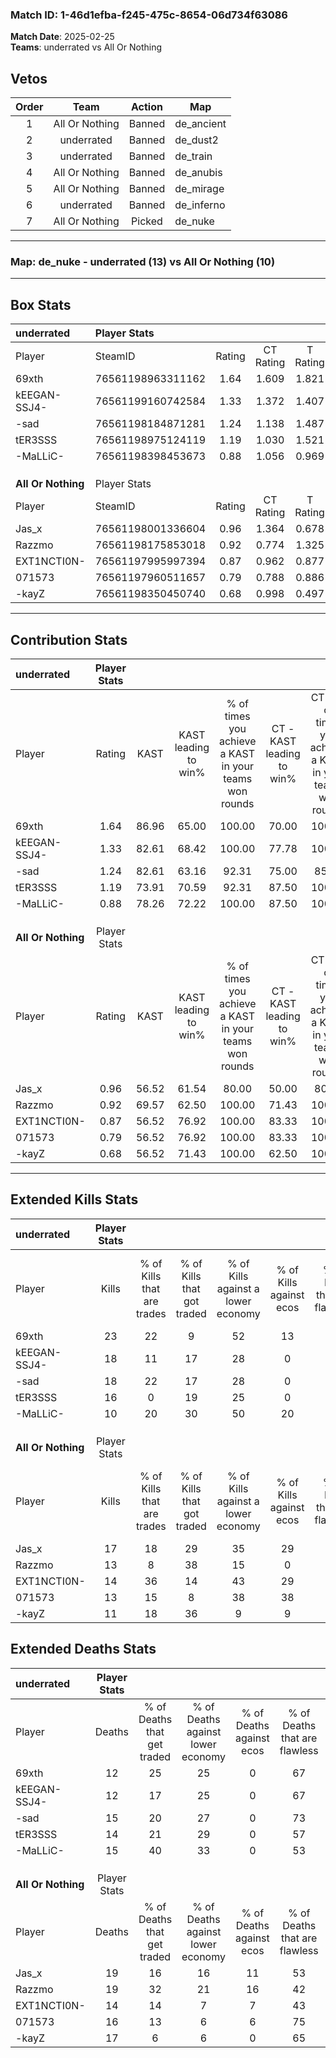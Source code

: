 ### Match ID: 1-46d1efba-f245-475c-8654-06d734f63086  
**Match Date**: 2025-02-25  
**Teams**: underrated vs All Or Nothing  

## Vetos  

| Order | Team | Action | Map |
| :---: | :--: | :----: | --- |
| 1 | All Or Nothing | Banned | de_ancient |
| 2 | underrated | Banned | de_dust2 |
| 3 | underrated | Banned | de_train |
| 4 | All Or Nothing | Banned | de_anubis |
| 5 | All Or Nothing | Banned | de_mirage |
| 6 | underrated | Banned | de_inferno |
| 7 | All Or Nothing | Picked | de_nuke |

---  

### **Map**: de_nuke - underrated (13) vs All Or Nothing (10)  
---  

## Box Stats  

| **underrated**     | Player Stats      |        |           |          |       |       |       |         |        |      |     |
| :- | :- | :-: | :-: | :-: | :-: | :-: | :-: | :-: | :-: | :-: | :-: |
| Player             | SteamID           | Rating | CT Rating | T Rating | KAST  |  ADR  | Kills | Assists | Deaths | K/D  | HS% |
| 69xth              | 76561198963311162 |  1.64  |   1.609   |  1.821   | 86.96 | 106.6 |  23   |    4    |   12   | 1.92 | 69  |
| kEEGAN-SSJ4-       | 76561199160742584 |  1.33  |   1.372   |  1.407   | 82.61 | 77.4  |  18   |    5    |   12   | 1.50 | 38  |
| -sad               | 76561198184871281 |  1.24  |   1.138   |  1.487   | 82.61 | 74.2  |  18   |    1    |   15   | 1.20 | 61  |
| tER3SSS            | 76561198975124119 |  1.19  |   1.030   |  1.521   | 73.91 | 88.0  |  16   |    7    |   14   | 1.14 | 56  |
| -MaLLiC-           | 76561198398453673 |  0.88  |   1.056   |  0.969   | 78.26 | 60.3  |  10   |    5    |   15   | 0.67 | 60  |
|                    |                   |        |           |          |       |       |       |         |        |      |     |
|                    |                   |        |           |          |       |       |       |         |        |      |     |
|                    |                   |        |           |          |       |       |       |         |        |      |     |
| **All Or Nothing** | Player Stats      |        |           |          |       |       |       |         |        |      |     |
| Player             | SteamID           | Rating | CT Rating | T Rating | KAST  |  ADR  | Kills | Assists | Deaths | K/D  | HS% |
| Jas_x              | 76561198001336604 |  0.96  |   1.364   |  0.678   | 56.52 | 82.2  |  17   |    5    |   19   | 0.89 | 52  |
| Razzmo             | 76561198175853018 |  0.92  |   0.774   |  1.325   | 69.57 | 85.4  |  13   |    7    |   19   | 0.68 | 53  |
| EXT1NCTI0N-        | 76561197995997394 |  0.87  |   0.962   |  0.877   | 56.52 | 58.4  |  14   |    2    |   14   | 1.00 | 28  |
| 071573             | 76561197960511657 |  0.79  |   0.788   |  0.886   | 56.52 | 58.7  |  13   |    3    |   16   | 0.81 | 76  |
| -kayZ              | 76561198350450740 |  0.68  |   0.998   |  0.497   | 56.52 | 56.2  |  11   |    2    |   17   | 0.65 | 63  |
---  

## Contribution Stats  

| **underrated**     | Player Stats |       |                      |                                                        |                           |                                                             |                          |                                                            |
| :- | :-: | :-: | :-: | :-: | :-: | :-: | :-: | :-: |
| Player             |    Rating    | KAST  | KAST leading to win% | % of times you achieve a KAST in your teams won rounds | CT - KAST leading to win% | CT - % of times you achieve a KAST in your teams won rounds | T - KAST leading to win% | T - % of times you achieve a KAST in your teams won rounds |
| 69xth              |     1.64     | 86.96 |        65.00         |                         100.00                         |           70.00           |                           100.00                            |          60.00           |                           100.00                           |
| kEEGAN-SSJ4-       |     1.33     | 82.61 |        68.42         |                         100.00                         |           77.78           |                           100.00                            |          60.00           |                           100.00                           |
| -sad               |     1.24     | 82.61 |        63.16         |                         92.31                          |           75.00           |                            85.71                            |          54.55           |                           100.00                           |
| tER3SSS            |     1.19     | 73.91 |        70.59         |                         92.31                          |           87.50           |                           100.00                            |          55.56           |                           83.33                            |
| -MaLLiC-           |     0.88     | 78.26 |        72.22         |                         100.00                         |           87.50           |                           100.00                            |          60.00           |                           100.00                           |
|                    |              |       |                      |                                                        |                           |                                                             |                          |                                                            |
|                    |              |       |                      |                                                        |                           |                                                             |                          |                                                            |
|                    |              |       |                      |                                                        |                           |                                                             |                          |                                                            |
| **All Or Nothing** | Player Stats |       |                      |                                                        |                           |                                                             |                          |                                                            |
| Player             |    Rating    | KAST  | KAST leading to win% | % of times you achieve a KAST in your teams won rounds | CT - KAST leading to win% | CT - % of times you achieve a KAST in your teams won rounds | T - KAST leading to win% | T - % of times you achieve a KAST in your teams won rounds |
| Jas_x              |     0.96     | 56.52 |        61.54         |                         80.00                          |           50.00           |                            80.00                            |          80.00           |                           80.00                            |
| Razzmo             |     0.92     | 69.57 |        62.50         |                         100.00                         |           71.43           |                           100.00                            |          55.56           |                           100.00                           |
| EXT1NCTI0N-        |     0.87     | 56.52 |        76.92         |                         100.00                         |           83.33           |                           100.00                            |          71.43           |                           100.00                           |
| 071573             |     0.79     | 56.52 |        76.92         |                         100.00                         |           83.33           |                           100.00                            |          71.43           |                           100.00                           |
| -kayZ              |     0.68     | 56.52 |        71.43         |                         100.00                         |           62.50           |                           100.00                            |          83.33           |                           100.00                           |
---  

## Extended Kills Stats  

| **underrated**     | Player Stats |                            |                            |                                    |                         |                              |                                 |                                       |                    |           |
| :- | :-: | :-: | :-: | :-: | :-: | :-: | :-: | :-: | :-: | :-: |
| Player             |    Kills     | % of Kills that are trades | % of Kills that got traded | % of Kills against a lower economy | % of Kills against ecos | % of Kills that are flawless | % of Kills that are close duels | % of Kills that are assisted by flash | Pistol Round Kills | AWP Kills |
| 69xth              |      23      |             22             |             9              |                 52                 |           13            |              57              |               13                |                   0                   |         0          |     1     |
| kEEGAN-SSJ4-       |      18      |             11             |             17             |                 28                 |            0            |              72              |                0                |                   0                   |         8          |     1     |
| -sad               |      18      |             22             |             17             |                 28                 |            0            |              50              |                6                |                   6                   |         0          |     1     |
| tER3SSS            |      16      |             0              |             19             |                 25                 |            0            |              38              |               13                |                   0                   |         0          |     0     |
| -MaLLiC-           |      10      |             20             |             30             |                 50                 |           20            |              50              |               20                |                  10                   |         0          |     0     |
|                    |              |                            |                            |                                    |                         |                              |                                 |                                       |                    |           |
|                    |              |                            |                            |                                    |                         |                              |                                 |                                       |                    |           |
|                    |              |                            |                            |                                    |                         |                              |                                 |                                       |                    |           |
| **All Or Nothing** | Player Stats |                            |                            |                                    |                         |                              |                                 |                                       |                    |           |
| Player             |    Kills     | % of Kills that are trades | % of Kills that got traded | % of Kills against a lower economy | % of Kills against ecos | % of Kills that are flawless | % of Kills that are close duels | % of Kills that are assisted by flash | Pistol Round Kills | AWP Kills |
| Jas_x              |      17      |             18             |             29             |                 35                 |           29            |              47              |               12                |                   0                   |         0          |     0     |
| Razzmo             |      13      |             8              |             38             |                 15                 |            0            |              62              |                0                |                   0                   |         1          |     3     |
| EXT1NCTI0N-        |      14      |             36             |             14             |                 43                 |           29            |              57              |                0                |                   0                   |         2          |     3     |
| 071573             |      13      |             15             |             8              |                 38                 |           38            |              77              |                0                |                   8                   |         0          |     3     |
| -kayZ              |      11      |             18             |             36             |                 9                  |            9            |              82              |                0                |                   0                   |         0          |     1     |
## Extended Deaths Stats  

| **underrated**     | Player Stats |                             |                                   |                          |                               |                            |                           |               |
| :- | :-: | :-: | :-: | :-: | :-: | :-: | :-: | :-: |
| Player             |    Deaths    | % of Deaths that get traded | % of Deaths against lower economy | % of Deaths against ecos | % of Deaths that are flawless | % of Deaths that are close | % of Deaths while blinded | Deaths to AWP |
| 69xth              |      12      |             25              |                25                 |            0             |              67               |             0              |             0             |       2       |
| kEEGAN-SSJ4-       |      12      |             17              |                25                 |            0             |              67               |             8              |             0             |       0       |
| -sad               |      15      |             20              |                27                 |            0             |              73               |             0              |             0             |       0       |
| tER3SSS            |      14      |             21              |                29                 |            0             |              57               |             0              |             0             |       1       |
| -MaLLiC-           |      15      |             40              |                33                 |            0             |              53               |             7              |             7             |       0       |
|                    |              |                             |                                   |                          |                               |                            |                           |               |
|                    |              |                             |                                   |                          |                               |                            |                           |               |
|                    |              |                             |                                   |                          |                               |                            |                           |               |
| **All Or Nothing** | Player Stats |                             |                                   |                          |                               |                            |                           |               |
| Player             |    Deaths    | % of Deaths that get traded | % of Deaths against lower economy | % of Deaths against ecos | % of Deaths that are flawless | % of Deaths that are close | % of Deaths while blinded | Deaths to AWP |
| Jas_x              |      19      |             16              |                16                 |            11            |              53               |             5              |             0             |       3       |
| Razzmo             |      19      |             32              |                21                 |            16            |              42               |             21             |             0             |       2       |
| EXT1NCTI0N-        |      14      |             14              |                 7                 |            7             |              43               |             7              |             0             |       2       |
| 071573             |      16      |             13              |                 6                 |            6             |              75               |             6              |            13             |       1       |
| -kayZ              |      17      |              6              |                 6                 |            0             |              65               |             6              |             0             |       0       |
